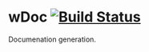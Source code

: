 
# wDoc [![Build Status](https://travis-ci.org/Wandalen/wDoc.svg?branch=master)](https://travis-ci.org/Wandalen/wDoc)

Documenation generation.
